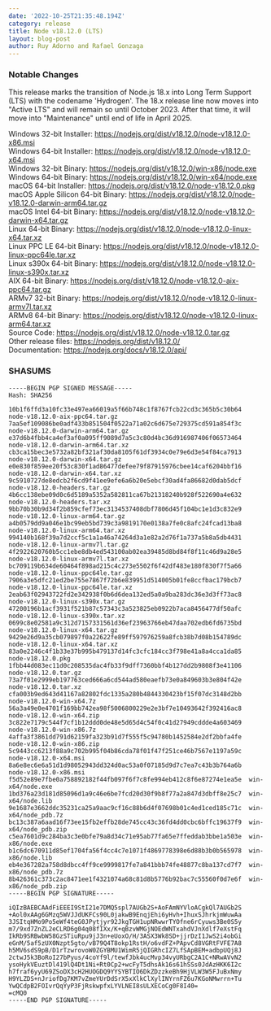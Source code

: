 ```yaml
---
date: '2022-10-25T21:35:48.194Z'
category: release
title: Node v18.12.0 (LTS)
layout: blog-post
author: Ruy Adorno and Rafael Gonzaga
---
```


### Notable Changes

This release marks the transition of Node.js 18.x into Long Term Support (LTS)
with the codename 'Hydrogen'. The 18.x release line now moves into "Active LTS"
and will remain so until October 2023. After that time, it will move into
"Maintenance" until end of life in April 2025.

Windows 32-bit Installer: https://nodejs.org/dist/v18.12.0/node-v18.12.0-x86.msi \
Windows 64-bit Installer: https://nodejs.org/dist/v18.12.0/node-v18.12.0-x64.msi \
Windows 32-bit Binary: https://nodejs.org/dist/v18.12.0/win-x86/node.exe \
Windows 64-bit Binary: https://nodejs.org/dist/v18.12.0/win-x64/node.exe \
macOS 64-bit Installer: https://nodejs.org/dist/v18.12.0/node-v18.12.0.pkg \
macOS Apple Silicon 64-bit Binary: https://nodejs.org/dist/v18.12.0/node-v18.12.0-darwin-arm64.tar.gz \
macOS Intel 64-bit Binary: https://nodejs.org/dist/v18.12.0/node-v18.12.0-darwin-x64.tar.gz \
Linux 64-bit Binary: https://nodejs.org/dist/v18.12.0/node-v18.12.0-linux-x64.tar.xz \
Linux PPC LE 64-bit Binary: https://nodejs.org/dist/v18.12.0/node-v18.12.0-linux-ppc64le.tar.xz \
Linux s390x 64-bit Binary: https://nodejs.org/dist/v18.12.0/node-v18.12.0-linux-s390x.tar.xz \
AIX 64-bit Binary: https://nodejs.org/dist/v18.12.0/node-v18.12.0-aix-ppc64.tar.gz \
ARMv7 32-bit Binary: https://nodejs.org/dist/v18.12.0/node-v18.12.0-linux-armv7l.tar.xz \
ARMv8 64-bit Binary: https://nodejs.org/dist/v18.12.0/node-v18.12.0-linux-arm64.tar.xz \
Source Code: https://nodejs.org/dist/v18.12.0/node-v18.12.0.tar.gz \
Other release files: https://nodejs.org/dist/v18.12.0/ \
Documentation: https://nodejs.org/docs/v18.12.0/api/

### SHASUMS

```
-----BEGIN PGP SIGNED MESSAGE-----
Hash: SHA256

10b1f6ffd3a10fc33e497ea66019a5f66b748c1f8767fcb22cd3c365b5c30b64  node-v18.12.0-aix-ppc64.tar.gz
7aa5ef109086be0adf433b851504f0522a71a02c6d675e729375cd591a854f3c  node-v18.12.0-darwin-arm64.tar.gz
e37d6b4fbb4ca4ef3af0a095ff9089d7a5c3c80d4bc36d916987406f06573464  node-v18.12.0-darwin-arm64.tar.xz
cb3ca15bec3e5732a82bf321af30da8105f61df3934c0e79e6d3e54f84ca7913  node-v18.12.0-darwin-x64.tar.gz
e0e830f859ee20f53c830f1ad86477defee79f87915976cbee14caf6204bbf16  node-v18.12.0-darwin-x64.tar.xz
9c5910727de8edcb2f6cd9f41ee9efe6a6b20e5ebcf30ad4fa86682d0dab5dcf  node-v18.12.0-headers.tar.gz
4b6cc138ebe09d0c6d5189a5352a582811ca67b21318240b928f522690a4e632  node-v18.12.0-headers.tar.xz
9bb70b30b9d34f2b859cfef73ec3134537408dbf7806d45f104bc1e1d3c832e9  node-v18.12.0-linux-arm64.tar.gz
a4b0579dd9a046e1bc99eb5bd739c3a9819170e0138a7fe0c8afc24fcad13ba8  node-v18.12.0-linux-arm64.tar.xz
994140b168f39a7d2ccf5c1a1a46a74264d3a1e82a2d76f1a737a5b8a5db4431  node-v18.12.0-linux-armv7l.tar.gz
4f2922620760b5cc1ebe8db4ed543100ab02ea39485d8bd84f8f11c46d9a28e5  node-v18.12.0-linux-armv7l.tar.xz
bc709119b634de60464f898ad215c4c273e5502f6f42df483e180f830f7f5a66  node-v18.12.0-linux-ppc64le.tar.gz
7906a3e5dfc21ed2be755e7867f72b6e839951d514005b01fe8ccfbac179bcb7  node-v18.12.0-linux-ppc64le.tar.xz
2eab63f02943722fd2e342938f0b6d6dea132ed5a0a9ba283dc36e3d3ff73ac8  node-v18.12.0-linux-s390x.tar.gz
47200196b1acf3931f521b87c57343c3a523825eb0922b7aca8456477df50afc  node-v18.12.0-linux-s390x.tar.xz
0699c8e02581a9c312d7157331561d36ef23963766eb47daa702edb6fd6735bd  node-v18.12.0-linux-x64.tar.gz
9429e26d9a35cb079897f0a22622fe89ff597976259a8fcb38b7d08b154789dc  node-v18.12.0-linux-x64.tar.xz
83a0e2246c4f1b33e37b995b479137d14fc3cfc184cc3f798e41a8a4cca1da85  node-v18.12.0.pkg
1fbb44d083ec11d0c208535dac4fb33f9dff7360bbf4b127dd2b9808f3e41106  node-v18.12.0.tar.gz
73a7f01e2999eb197763ced666a6cd544ad580eaefb73e0a849603b3e804f42e  node-v18.12.0.tar.xz
cfa003b9ed643d41167a82802fdc1335a280b4844330423bf15f07dc3148d2bb  node-v18.12.0-win-x64.7z
56a3a49e0e4701f169bb742ea98f5006800229e2e3bf7e10493642f392416ac8  node-v18.12.0-win-x64.zip
3c822e7179c544f7cf1b12ddd0de48e5d65d4c54f0c41d27949cddde4a603469  node-v18.12.0-win-x86.7z
4affa3f3861dd791d62159fa323b91d7f555f5c94780b1452584e2df2bbfa4fe  node-v18.12.0-win-x86.zip
5c9443cc6213f88a9c702b995f04b86cda78f01f47f251ce46b7567e1197a59c  node-v18.12.0-x64.msi
8a6e8ec6e6a51d1d98052943dd324d0ac53a0f07185d9d7c7ea7c43b3b764a6b  node-v18.12.0-x86.msi
f5d52e89e7fbe0a758892182f44fb097f6f7c8fe994eb412c8f6e87274e1ea5e  win-x64/node.exe
1bd376a23d181d85096d1a9c46e6be7fcd20d30f9b8f77a2a847d3dbff8e25c7  win-x64/node.lib
9e1687e3662ddc35231ca25a9aac9cf16c88b6d4f07698b01c4ed1ced185c71c  win-x64/node_pdb.7z
bc13c387a6aad16f73ee15fb2effb28de745cc43c36fd4dd0cbc6bffc19637f9  win-x64/node_pdb.zip
c5ea7601d9c284ba3c3e0bfe79a8d34c71e95ab77fa65e7ffeddab3bbe1a503e  win-x86/node.exe
b1c6dc670911d85ef1704fa56f4cc4c7e1071f4869778398e6d88b3b0b565978  win-x86/node.lib
eb4e367282a758d8dbcc4ff9ce9999817fe7a841bbb74fe48877c8ba137cd7f7  win-x86/node_pdb.7z
8b426361c373c2ac8471ee1f4321074a68c81d8b5776b92bac7c55560f0d7e6f  win-x86/node_pdb.zip
-----BEGIN PGP SIGNATURE-----

iQIzBAEBCAAdFiEEEI9StI21e7DMQ5spl7AUGb2S+AoFAmNYVloACgkQl7AUGb2S
+Aol0xAAg6GMzq5WVJJdUKFCs90L0jakwB9EnqjEhi6yHvh+IhuxSJhrkjmWuwAa
3JSItqHMo9Po5eWf4teG0JPytjyr92JkgTGH1upNRwwrTYOfne6rCyuws3Be0S5y
m7/9xd7ZnZL2eCLRD6g04q08fIXx/K+qBzvWMGjNOEdWNTxahdVJnXdlf7eXstFq
IkRb9SRBwbW58GzSTiuRpu9jJ3n+eUoxO/H/3ASX3Wk8SD+jjrDzI1JwS2i4obGi
eGnM/5af5zUX0Nzpt5gto/vB79Q4T8okp1RstH/o6vdFZ+PApvCd8VGRtFVFE7A8
h5MV6sdS9pB/D1rTzwrovoW0ZGYBMU1WimR5jQIGRhcIZ7LfSApBEM+adbpUQj8J
2ctwJ5k3BoRoI27bPyus/4coYf9l/tewfJbk4ucMvp34vyURbgC2A1C+NRwAVvN2
ysoHykVEuztDl419lQ4Dt1Ni+Rt0Cp2+wcFyT5dhsAk16s61hSSs0JdAzHKK6I2c
h7fraf6yyU69ZSoDX3cH2HUOGDQ9YYSYBTIO6DkZDzzkeBh9HjVLW3W5FJuBxNmy
H9YLZDS+nJriofDg7KM7vZmeYUrDdSrX5xXlkClXylINYrnFZ6u7KGoNMwrrn+Tu
YwQCdpB2FOIvrQqYyP3FjRskwpfxLYVLNEI8sULXECoCg0F8I40=
=cMQ0
-----END PGP SIGNATURE-----

```
